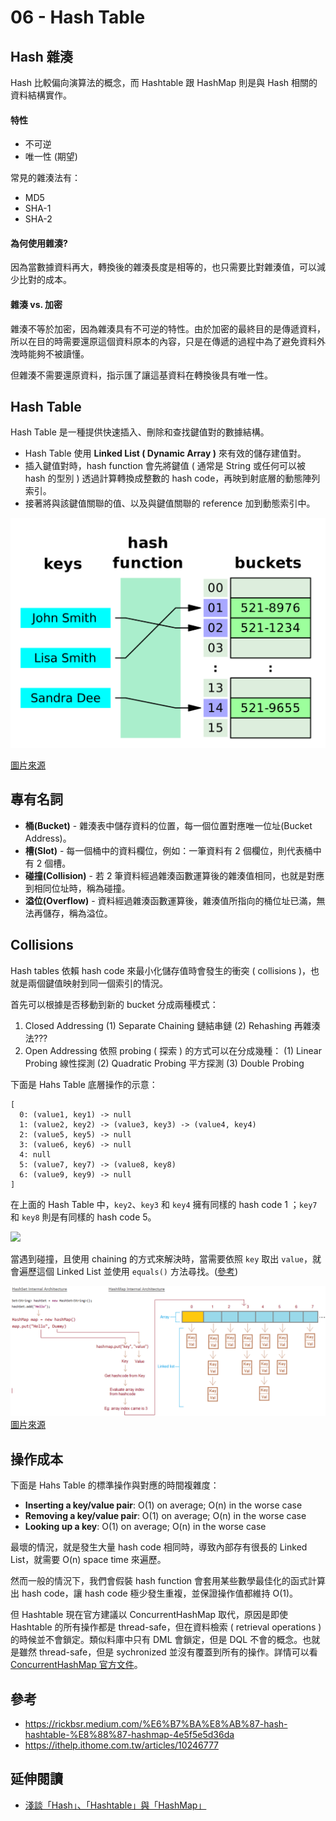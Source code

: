 # 06 - Hash Table
## Hash 雜湊
Hash 比較偏向演算法的概念，而 Hashtable 跟 HashMap 則是與 Hash 相關的資料結構實作。

#### 特性
* 不可逆
* 唯一性 (期望)

常見的雜湊法有：
* MD5
* SHA-1
* SHA-2

#### 為何使用雜湊?
因為當數據資料再大，轉換後的雜湊長度是相等的，也只需要比對雜湊值，可以減少比對的成本。

#### 雜湊 vs. 加密
雜湊不等於加密，因為雜湊具有不可逆的特性。由於加密的最終目的是傳遞資料，所以在目的時需要還原這個資料原本的內容，只是在傳遞的過程中為了避免資料外洩時能夠不被讀懂。

但雜湊不需要還原資料，指示匯了讓這基資料在轉換後具有唯一性。

## Hash Table
Hash Table 是一種提供快速插入、刪除和查找鍵值對的數據結構。
* Hash Table 使用 **Linked List ( Dynamic Array )** 來有效的儲存建值對。
* 插入鍵值對時，hash function 會先將鍵值 ( 通常是 String 或任何可以被 hash 的型別 ) 透過計算轉換成整數的 hash code，再映到射底層的動態陣列索引。
* 接著將與該鍵值關聯的值、以及與鍵值關聯的 reference 加到動態索引中。

![](/images/DataStructure/6-2.png)

[圖片來源](https://rickbsr.medium.com/%E6%B7%BA%E8%AB%87-hash-hashtable-%E8%88%87-hashmap-4e5f5e5d36da)

## 專有名詞
* **桶(Bucket)** - 雜湊表中儲存資料的位置，每一個位置對應唯一位址(Bucket Address)。
* **槽(Slot)** - 每一個桶中的資料欄位，例如：一筆資料有 2 個欄位，則代表桶中有 2 
個槽。
* **碰撞(Collision)** - 若 2 筆資料經過雜湊函數運算後的雜湊值相同，也就是對應到相同位址時，稱為碰撞。
* **溢位(Overflow)** - 資料經過雜湊函數運算後，雜湊值所指向的桶位址已滿，無法再儲存，稱為溢位。

## Collisions
Hash tables 依賴 hash code 來最小化儲存值時會發生的衝突 ( collisions )，也就是兩個鍵值映射到同一個索引的情況。

首先可以根據是否移動到新的 bucket 分成兩種模式：
1. Closed Addressing
  (1) Separate Chaining 鏈結串鏈
  (2) Rehashing 再雜湊法???
2. Open Addressing
  依照 probing ( 探索 ) 的方式可以在分成幾種：
  (1) Linear Probing 線性探測
  (2) Quadratic Probing 平方探測
  (3) Double Probing

下面是 Hahs Table 底層操作的示意：
```
[
  0: (value1, key1) -> null
  1: (value2, key2) -> (value3, key3) -> (value4, key4)
  2: (value5, key5) -> null
  3: (value6, key6) -> null
  4: null
  5: (value7, key7) -> (value8, key8)
  6: (value9, key9) -> null
]
```

在上面的 Hash Table 中，`key2`、`key3` 和 `key4` 擁有同樣的 hash code 1
；`key7` 和 `key8` 則是有同樣的 hash code 5。

![](/images/DataStructure/6-1.png)

當遇到碰撞，且使用 chaining 的方式來解決時，當需要依照 `key` 取出 `value`，就會遍歷這個 Linked List 並使用 `equals()` 方法尋找。([參考](https://stackoverflow.com/questions/59224345/how-to-retrieve-values-after-a-hash-collision))


![](/images/DataStructure/6-3.png)
[圖片來源](https://4.bp.blogspot.com/-MJpDYFUhETI/VyTbS1HrsHI/AAAAAAAABA4/y3lqbDg0WUwouNFnDfGGr9-pJGxEF3wnACLcB/s1600/hashset-architecture.png)


## 操作成本
下面是 Hahs Table 的標準操作與對應的時間複雜度：

* **Inserting a key/value pair**: O(1) on average; O(n) in the worse case
* **Removing a key/value pair**: O(1) on average; O(n) in the worse case
* **Looking up a key**: O(1) on average; O(n) in the worse case

最壞的情況，就是發生大量 hash code 相同時，導致內部存有很長的 Linked List，就需要 O(n) space time 來遍歷。

然而一般的情況下，我們會假裝 hash function 會套用某些數學最佳化的函式計算出 hash code，讓 hash code 極少發生重複，並保證操作值都維持 O(1)。

但 Hashtable 現在官方建議以 ConcurrentHashMap 取代，原因是即使 Hashtable 的所有操作都是 thread-safe，但在資料檢索 ( retrieval operations ) 的時候並不會鎖定。類似料庫中只有 DML 會鎖定，但是 DQL 不會的概念。也就是雖然 thread-safe，但是 sychronized 並沒有覆蓋到所有的操作。詳情可以看 [ConcurrentHashMap 官方文件](https://docs.oracle.com/javase/8/docs/api/java/util/concurrent/ConcurrentHashMap.html)。

## 參考
* https://rickbsr.medium.com/%E6%B7%BA%E8%AB%87-hash-hashtable-%E8%88%87-hashmap-4e5f5e5d36da
* https://ithelp.ithome.com.tw/articles/10246777

## 延伸閱讀
* [淺談「Hash」、「Hashtable」與「HashMap」](https://medium.com/rick-x-coding/%E6%B7%BA%E8%AB%87-hash-hashtable-%E8%88%87-hashmap-4e5f5e5d36da)
